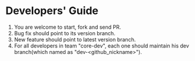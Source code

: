 # Developers' Guide

1. You are welcome to start, fork and send PR.
2. Bug fix should point to its version branch.
3. New feature should point to latest version branch.
4. For all developers in team "core-dev", each one should maintain his dev branch(which named as "dev-<github_nickname>").
